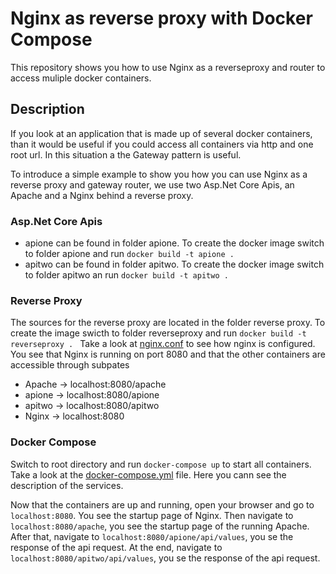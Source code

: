# Nginx as reverse proxy with Docker Compose

This repository shows you how to use Nginx as a reverseproxy and router to access muliple docker containers.

## Description

If you look at an application that is made up of several docker containers, than it would be useful if you could access all containers via http and one root url. In this situation a the Gateway pattern is useful.

To introduce a simple example to show you how you can use Nginx as a reverse proxy and gateway router, we use two Asp.Net Core Apis, an Apache and a Nginx behind a reverse proxy.

### Asp.Net Core Apis

- apione can be found in folder apione.
To create the docker image switch to folder apione and run ```docker build -t apione . ```
- apitwo can be found in folder apitwo.
To create the docker image switch to folder apitwo an run ```docker build -t apitwo . ```

### Reverse Proxy

The sources for the reverse proxy are located in the folder reverse proxy.
To create the image swicth to folder reverseproxy and run ```docker build -t reverseproxy . ```
Take a look at [nginx.conf](reverseproxy/nginx.conf) to see how nginx is configured.
You see that Nginx is running on port 8080 and that the other containers are accessible through subpates
- Apache -> localhost:8080/apache
- apione -> localhost:8080/apione
- apitwo -> localhost:8080/apitwo
- Nginx -> localhost:8080 

### Docker Compose

Switch to root directory and run ```docker-compose up``` to start all containers.
Take a look at the [docker-compose.yml](docker-compose.yml) file.
Here you cann see the description of the services.

Now that the containers are up and running, open your browser and go to ```localhost:8080```.
You see the startup page of Nginx.
Then navigate to ```localhost:8080/apache```, you see the startup page of the running Apache.
After that, navigate to ```localhost:8080/apione/api/values```, you se the response of the api request.
At the end, navigate to ```localhost:8080/apitwo/api/values```, you se the response of the api request.